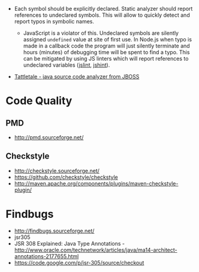 - Each symbol should be explicitly declared. Static analyzer should report references to undeclared symbols. This will allow to quickly detect and report typos in symbolic names.
  + JavaScript is a violator of this. Undeclared symbols are silently assigned `undefined` value at site of first use. In Node.js when typo is made in a callback code the program will just silently terminate and hours (minutes) of debugging time will be spent to find a typo. This can be mitigated by using JS linters which will report references to undeclared variables ([jslint](http://jshint.com/), [jshint](http://www.jslint.com/)).



- [Tattletale - java source code analyzer from JBOSS](http://tattletale.jboss.org/)

# Code Quality
## PMD 
- http://pmd.sourceforge.net/

## Checkstyle
- http://checkstyle.sourceforge.net/
- https://github.com/checkstyle/checkstyle
- http://maven.apache.org/components/plugins/maven-checkstyle-plugin/

# Findbugs
- http://findbugs.sourceforge.net/
- jsr305
- JSR 308 Explained: Java Type Annotations - http://www.oracle.com/technetwork/articles/java/ma14-architect-annotations-2177655.html
- https://code.google.com/p/jsr-305/source/checkout
